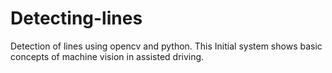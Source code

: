 # Detecting-lines
 Detection of lines using opencv and python.
 This Initial system shows basic concepts of machine vision in assisted driving.
